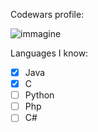 Codewars profile:


![immagine](https://www.codewars.com/users/Gioppy/badges/large)


Languages I know:
- [x] Java
- [x] C
- [ ] Python
- [ ] Php
- [ ] C#
